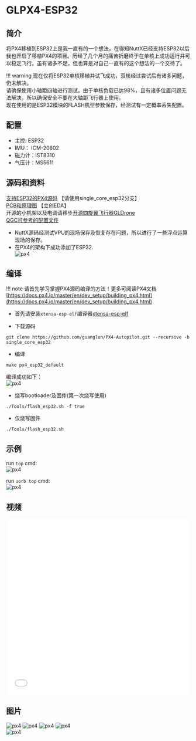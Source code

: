 # GLPX4-ESP32

## 简介
将PX4移植到ESP32上是我一直有的一个想法，在得知NuttX已经支持ESP32以后我也开启了移植PX4的项目。历经了几个月的痛苦折磨终于在单核上成功运行并可以稳定飞行。虽有诸多不足，但也算是对自己一直有的这个想法的一个交待了。

!!! warning
    现在仅将ESP32单核移植并试飞成功，双核经过尝试后有诸多问题，仍未解决。  
    请确保使用小轴距四轴进行测试。由于单核负载已达98%，且有诸多位置问题无法解决，所以确保安全不要在大轴距飞行器上使用。  
    现在使用的是ESP32模块的FLASH机型参数保存，经测试有一定概率丢失配置。  

## 配置
* 主控: ESP32
* IMU： ICM-20602
* 磁力计：IST8310
* 气压计：MS5611


## 源码和资料
[支持ESP32的PX4源码](https://github.com/guanglun/PX4-Autopilot)  【请使用single_core_esp32分支】  
[PCB和原理图](https://oshwhub.com/guanglun/gldrone_esp32)  【立创EDA】  
开源的小机架以及电调请移步[开源四旋翼飞行器GLDrone](gldrone.md#gldrone)  
[QGC可参考的配置文件](https://github.com/guanglun/PX4-Autopilot/blob/single_core_esp32/boards/px4/esp32/param/esp32_fly.params)

* NuttX源码经测试VPU的现场保存及恢复存在问题，所以进行了一些浮点运算现场的保存。
* 在PX4的架构下成功添加了ESP32.  
![px4](img/32.png)   
## 编译

!!! note
    请首先学习掌握PX4源码编译的方法！更多可阅读PX4文档[https://docs.px4.io/master/en/dev_setup/building_px4.html](https://docs.px4.io/master/en/dev_setup/building_px4.html)

* 首先请安装`xtensa-esp-elf`编译器[xtensa-esp-elf](https://github.com/espressif/crosstool-NG/releases/download/esp-2021r2-patch3/xtensa-esp32-elf-gcc8_4_0-esp-2021r2-patch3-linux-amd64.tar.gz)   

* 下载源码  
```
git clone https://github.com/guanglun/PX4-Autopilot.git --recursive -b single_core_esp32
```

* 编译
```
make px4_esp32_default
```
编译成功如下：  
![px4](img/success.png)   

* 烧写bootloader及固件(第一次烧写使用)
```
./Tools/flash_esp32.sh -f true
```

* 仅烧写固件
```
./Tools/flash_esp32.sh
```

## 示例
run `top` cmd:  
![px4](img/esp32_top.png)   

run `uorb top` cmd:  
![px4](img/esp32_uorb_top.png)   

## 视频
<iframe height="480" width="100%" src="//player.bilibili.com/player.html?aid=384299816&bvid=BV1VZ4y1h7sa&cid=728579243&page=1" scrolling="no" border="0" frameborder="no" framespacing="0" allowfullscreen="true"> </iframe>  
<br />  

## 图片
![px4](img/DRONE.jpg) 
![px4](img/esp32.jpg) 
![px4](img/pcb.png) 
![px4](img/gl2.jpg)  
![px4](img/gl5.jpg)  